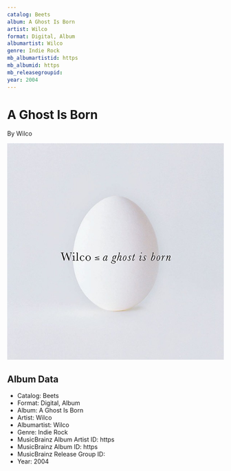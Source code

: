 ```yaml
---
catalog: Beets
album: A Ghost Is Born
artist: Wilco
format: Digital, Album
albumartist: Wilco
genre: Indie Rock
mb_albumartistid: https
mb_albumid: https
mb_releasegroupid: 
year: 2004
---
```


# A Ghost Is Born

By Wilco

![](../../assets/beetscovers/Wilco-A_Ghost_Is_Born.jpg)

## Album Data

- Catalog: Beets
- Format: Digital, Album
- Album: A Ghost Is Born
- Artist: Wilco
- Albumartist: Wilco
- Genre: Indie Rock
- MusicBrainz Album Artist ID: https
- MusicBrainz Album ID: https
- MusicBrainz Release Group ID: 
- Year: 2004

